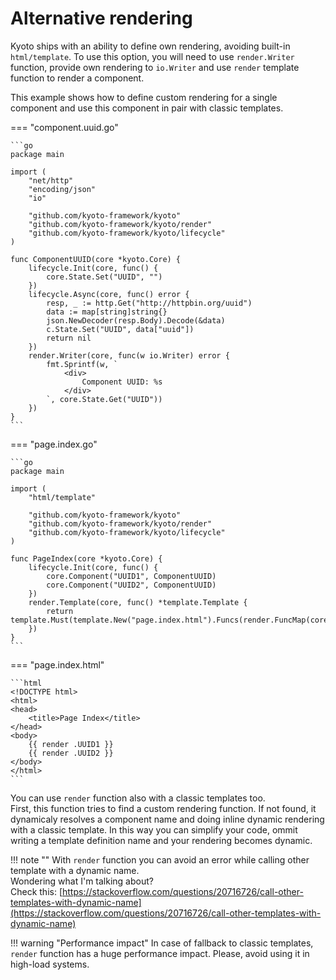 
# Alternative rendering

Kyoto ships with an ability to define own rendering, avoiding built-in `html/template`.
To use this option, you will need to use `render.Writer` function, 
provide own rendering to `io.Writer` and use `render` template function to render a component.

This example shows how to define custom rendering for a single component
and use this component in pair with classic templates.

=== "component.uuid.go"

    ```go
    package main

	import (
	    "net/http"
	    "encoding/json"
        "io"

	    "github.com/kyoto-framework/kyoto"
	    "github.com/kyoto-framework/kyoto/render"
	    "github.com/kyoto-framework/kyoto/lifecycle"
	)

	func ComponentUUID(core *kyoto.Core) {
	    lifecycle.Init(core, func() {
	        core.State.Set("UUID", "")
	    })
	    lifecycle.Async(core, func() error {
	        resp, _ := http.Get("http://httpbin.org/uuid")
	        data := map[string]string{}
	        json.NewDecoder(resp.Body).Decode(&data)
	        c.State.Set("UUID", data["uuid"])
	        return nil
	    })
        render.Writer(core, func(w io.Writer) error {
            fmt.Sprintf(w, `
                <div>
                    Component UUID: %s
                </div>
            `, core.State.Get("UUID"))
        })
	}
    ```

=== "page.index.go"

	```go
	package main

	import (
	    "html/template"

	    "github.com/kyoto-framework/kyoto"
	    "github.com/kyoto-framework/kyoto/render"
	    "github.com/kyoto-framework/kyoto/lifecycle"
	)

	func PageIndex(core *kyoto.Core) {
	    lifecycle.Init(core, func() {
	        core.Component("UUID1", ComponentUUID)
	        core.Component("UUID2", ComponentUUID)
	    })
	    render.Template(core, func() *template.Template {
	        return template.Must(template.New("page.index.html").Funcs(render.FuncMap(core)).ParseGlob("*.html"))
	    })
	}
	```

=== "page.index.html"

	```html
	<!DOCTYPE html>
	<html>
	<head>
	    <title>Page Index</title>
	</head>
	<body>
	    {{ render .UUID1 }}
	    {{ render .UUID2 }}
	</body>
	</html>
	```

You can use `render` function also with a classic templates too.  
First, this function tries to find a custom rendering function. 
If not found, it dynamicaly resolves a component name and doing inline dynamic rendering with a classic template.
In this way you can simplify your code, ommit writing a template definition name and your rendering becomes dynamic.

!!! note ""
    With `render` function you can avoid an error while calling other template with a dynamic name.  
    Wondering what I'm talking about?  
    Check this: [https://stackoverflow.com/questions/20716726/call-other-templates-with-dynamic-name](https://stackoverflow.com/questions/20716726/call-other-templates-with-dynamic-name)

!!! warning "Performance impact"
	In case of fallback to classic templates, `render` function has a huge performance impact.
	Please, avoid using it in high-load systems.
